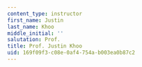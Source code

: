 ```yaml
---
content_type: instructor
first_name: Justin
last_name: Khoo
middle_initial: ''
salutation: Prof.
title: Prof. Justin Khoo
uid: 169f09f3-c08e-0af4-754a-b003ea0b87c2
---
```


